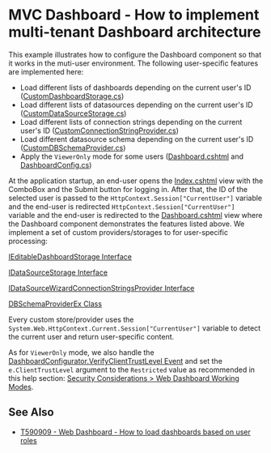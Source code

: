 # MVC Dashboard - How to implement multi-tenant Dashboard architecture

This example illustrates how to configure the Dashboard component so that it works in the muti-user environment. The following user-specific features are implemented here:

* Load different lists of dashboards depending on the current user's ID ([CustomDashboardStorage.cs](./CS/MVCDashboard/Code/CustomDashboardStorage.cs))
* Load different lists of datasources depending on the current user's ID ([CustomDataSourceStorage.cs](./CS/MVCDashboard/Code/CustomDataSourceStorage.cs))
* Load different lists of connection strings depending on the current user's ID ([CustomConnectionStringProvider.cs](./CS/MVCDashboard/Code/CustomConnectionStringProvider.cs))
* Load different datasource schema depending on the current user's ID ([CustomDBSchemaProvider.cs](./CS/MVCDashboard/Code/CustomDBSchemaProvider.cs))
* Apply the `ViewerOnly` mode for some users ([Dashboard.cshtml](./CS/MVCDashboard/Views/Home/Dashboard.cshtml) and [DashboardConfig.cs](./CS/MVCDashboard/App_Start/DashboardConfig.cs))

At the application startup, an end-user opens the [Index.cshtml](./CS/MVCDashboard/Views/Home/Index.cshtml) view with the ComboBox and the Submit button for logging in. After that, the ID of the selected user is passed to the `HttpContext.Session["CurrentUser"]` variable and the end-user is redirected `HttpContext.Session["CurrentUser"]` variable and the end-user is redirected to the [Dashboard.cshtml](./CS/MVCDashboard/Views/Home/Dashboard.cshtml) view where the Dashboard component demonstrates the features listed above. We implement a set of custom providers/storages to for user-specific processing:

[IEditableDashboardStorage Interface](https://docs.devexpress.com/Dashboard/DevExpress.DashboardWeb.IEditableDashboardStorage)

[IDataSourceStorage Interface](https://docs.devexpress.com/Dashboard/DevExpress.DashboardWeb.IDataSourceStorage)

[IDataSourceWizardConnectionStringsProvider Interface](https://docs.devexpress.com/CoreLibraries/DevExpress.DataAccess.Web.IDataSourceWizardConnectionStringsProvider)

[DBSchemaProviderEx Class](https://docs.devexpress.com/CoreLibraries/DevExpress.DataAccess.Sql.DBSchemaProviderEx)

Every custom store/provider uses the `System.Web.HttpContext.Current.Session["CurrentUser"]` variable to detect the current user and return user-specific content.

As for `ViewerOnly` mode, we also handle the [DashboardConfigurator.VerifyClientTrustLevel Event](https://docs.devexpress.com/Dashboard/DevExpress.DashboardWeb.DashboardConfigurator.VerifyClientTrustLevel) and set the `e.ClientTrustLevel` argument to the `Restricted` value as recommended in this help section: [Security Considerations > Web Dashboard Working Modes](https://docs.devexpress.com/Dashboard/118651/web-dashboard/general-information/security-considerations#web-dashboard-working-modes).

## See Also

- [T590909 - Web Dashboard - How to load dashboards based on user roles](https://supportcenter.devexpress.com/ticket/details/t590909/web-dashboard-how-to-load-dashboards-based-on-user-roles)
